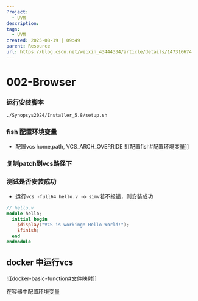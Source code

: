 ```yaml
---
Project:
  - UVM
description:
tags:
  - UVM
created: 2025-08-19 | 09:49
parent: Resource
url: https://blog.csdn.net/weixin_43444334/article/details/147316674
---
```

# 002-Browser
### 运行安装脚本
```
./Synopsys2024/Installer_5.8/setup.sh

```
### fish 配置环境变量
- 配置vcs home,path, VCS_ARCH_OVERRIDE 
![[配置fish#配置环境变量]]


### 复制patch到vcs路径下


### 测试是否安装成功
- 运行`vcs -full64 hello.v -o simv`若不报错，则安装成功
```verilog 
// hello.v
module hello;
  initial begin
    $display("VCS is working! Hello World!");
    $finish;
  end
endmodule
```


## docker 中运行vcs

![[docker-basic-function#文件映射]]

在容器中配置环境变量


